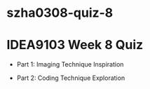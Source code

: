 # szha0308-quiz-8

# IDEA9103 Week 8 Quiz

- Part 1: Imaging Technique Inspiration

- Part 2: Coding Technique Exploration